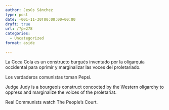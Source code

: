 ```yaml
---
author: Jesús Sánchez
type: post
date: -001-11-30T00:00:00+00:00
draft: true
url: /?p=278
categories:
  - Uncategorized
format: aside

---
```

La Coca Cola es un constructo burgués inventado por la oligarquía occidental para oprimir y marginalizar las voces del proletariado.

Los verdaderos comunistas toman Pepsi.

Judge Judy is a bourgeois construct concocted by the Western oligarchy to oppress and marginalize the voices of the proletariat.

Real Communists watch The People&#8217;s Court.